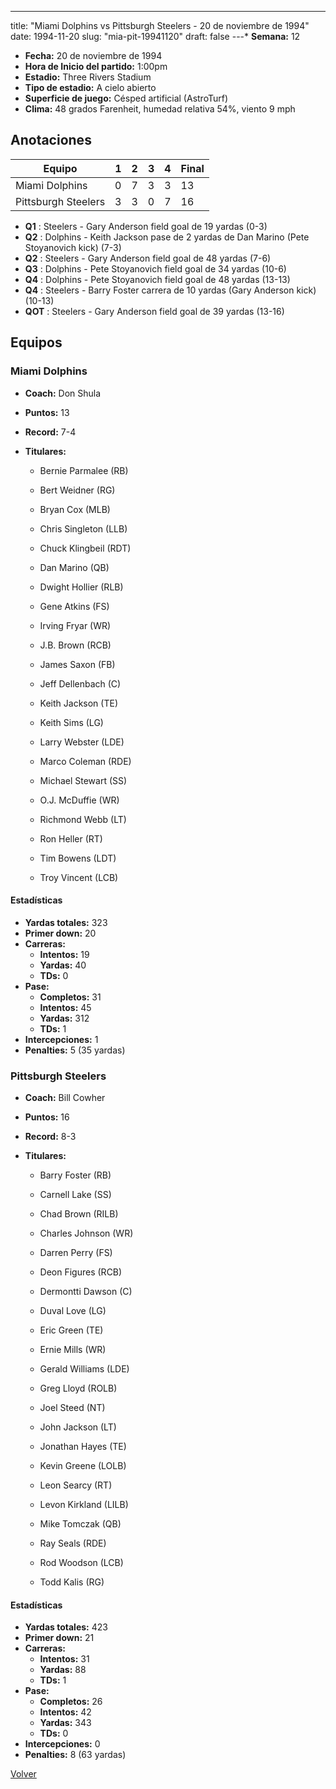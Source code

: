 ---
title: "Miami Dolphins vs Pittsburgh Steelers - 20 de noviembre de 1994"
date: 1994-11-20
slug: "mia-pit-19941120"
draft: false
---* **Semana:** 12
* **Fecha:** 20 de noviembre de 1994
* **Hora de Inicio del partido:** 1:00pm
* **Estadio:** Three Rivers Stadium
* **Tipo de estadio:** A cielo abierto
* **Superficie de juego:** Césped artificial (AstroTurf)
* **Clima:** 48 grados Farenheit, humedad relativa 54%, viento 9 mph




## Anotaciones
| Equipo | 1 | 2 | 3 | 4 | Final |
|--------|---|---|---|---|-------|
| Miami Dolphins  | 0 | 7 | 3 | 3  | 13 |
| Pittsburgh Steelers  | 3 | 3 | 0 | 7  | 16 |
* **Q1** : Steelers - Gary Anderson field goal de 19 yardas (0-3)
* **Q2** : Dolphins - Keith Jackson pase de 2 yardas de Dan Marino (Pete Stoyanovich kick) (7-3)
* **Q2** : Steelers - Gary Anderson field goal de 48 yardas (7-6)
* **Q3** : Dolphins - Pete Stoyanovich field goal de 34 yardas (10-6)
* **Q4** : Dolphins - Pete Stoyanovich field goal de 48 yardas (13-13)
* **Q4** : Steelers - Barry Foster carrera de 10 yardas (Gary Anderson kick) (10-13)
* **QOT** : Steelers - Gary Anderson field goal de 39 yardas (13-16)


## Equipos


### Miami Dolphins
* **Coach:** Don Shula
* **Puntos:** 13
* **Record:** 7-4
* **Titulares:** 

  * Bernie Parmalee (RB) 

  * Bert Weidner (RG) 

  * Bryan Cox (MLB) 

  * Chris Singleton (LLB) 

  * Chuck Klingbeil (RDT) 

  * Dan Marino (QB) 

  * Dwight Hollier (RLB) 

  * Gene Atkins (FS) 

  * Irving Fryar (WR) 

  * J.B. Brown (RCB) 

  * James Saxon (FB) 

  * Jeff Dellenbach (C) 

  * Keith Jackson (TE) 

  * Keith Sims (LG) 

  * Larry Webster (LDE) 

  * Marco Coleman (RDE) 

  * Michael Stewart (SS) 

  * O.J. McDuffie (WR) 

  * Richmond Webb (LT) 

  * Ron Heller (RT) 

  * Tim Bowens (LDT) 

  * Troy Vincent (LCB) 

#### Estadísticas
* **Yardas totales:** 323
* **Primer down:** 20
* **Carreras:**
  * **Intentos:** 19
  * **Yardas:** 40
  * **TDs:** 0
* **Pase:**
  * **Completos:** 31
  * **Intentos:** 45
  * **Yardas:** 312
  * **TDs:** 1
* **Intercepciones:** 1
* **Penalties:** 5 (35 yardas)

### Pittsburgh Steelers
* **Coach:** Bill Cowher
* **Puntos:** 16
* **Record:** 8-3
* **Titulares:** 

  * Barry Foster (RB) 

  * Carnell Lake (SS) 

  * Chad Brown (RILB) 

  * Charles Johnson (WR) 

  * Darren Perry (FS) 

  * Deon Figures (RCB) 

  * Dermontti Dawson (C) 

  * Duval Love (LG) 

  * Eric Green (TE) 

  * Ernie Mills (WR) 

  * Gerald Williams (LDE) 

  * Greg Lloyd (ROLB) 

  * Joel Steed (NT) 

  * John Jackson (LT) 

  * Jonathan Hayes (TE) 

  * Kevin Greene (LOLB) 

  * Leon Searcy (RT) 

  * Levon Kirkland (LILB) 

  * Mike Tomczak (QB) 

  * Ray Seals (RDE) 

  * Rod Woodson (LCB) 

  * Todd Kalis (RG) 

#### Estadísticas
* **Yardas totales:** 423
* **Primer down:** 21
* **Carreras:**
  * **Intentos:** 31
  * **Yardas:** 88
  * **TDs:** 1
* **Pase:**
  * **Completos:** 26
  * **Intentos:** 42
  * **Yardas:** 343
  * **TDs:** 0
* **Intercepciones:** 0
* **Penalties:** 8 (63 yardas)


[Volver](/historia/1994)
